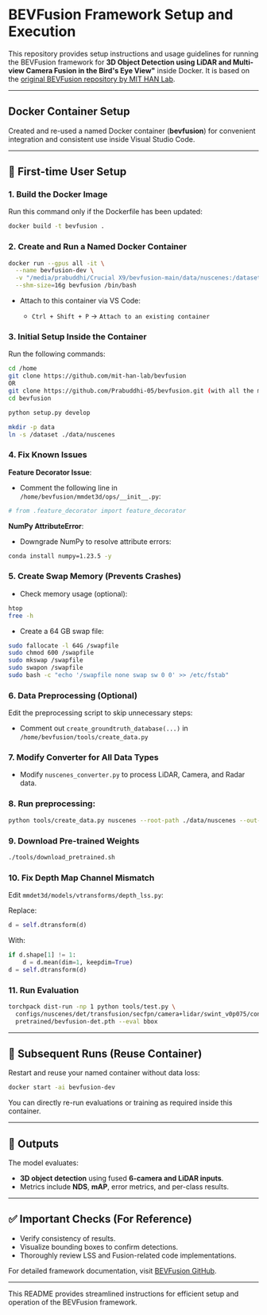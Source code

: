 # BEVFusion Framework Setup and Execution

This repository provides setup instructions and usage guidelines for running the BEVFusion framework for **3D Object Detection using LiDAR and Multi-view Camera Fusion in the Bird's Eye View"** inside Docker. It is based on the [original BEVFusion repository by MIT HAN Lab](https://github.com/mit-han-lab/bevfusion).

---
## Docker Container Setup

Created and re-used a named Docker container (**bevfusion**) for convenient integration and consistent use inside Visual Studio Code.

---

## 🚀 First-time User Setup

### 1. Build the Docker Image

Run this command only if the Dockerfile has been updated:

```bash
docker build -t bevfusion .
```

### 2. Create and Run a Named Docker Container

```bash
docker run --gpus all -it \
  --name bevfusion-dev \
  -v "/media/prabuddhi/Crucial X9/bevfusion-main/data/nuscenes:/dataset" \
  --shm-size=16g bevfusion /bin/bash
```

* Attach to this container via VS Code:

  * `Ctrl + Shift + P` → `Attach to an existing container`

### 3. Initial Setup Inside the Container

Run the following commands:

```bash
cd /home
git clone https://github.com/mit-han-lab/bevfusion
OR
git clone https://github.com/Prabuddhi-05/bevfusion.git (with all the modifications)
cd bevfusion

python setup.py develop

mkdir -p data
ln -s /dataset ./data/nuscenes
```

### 4. Fix Known Issues

**Feature Decorator Issue**:

* Comment the following line in `/home/bevfusion/mmdet3d/ops/__init__.py`:

```python
# from .feature_decorator import feature_decorator
```

**NumPy AttributeError**:

* Downgrade NumPy to resolve attribute errors:

```bash
conda install numpy=1.23.5 -y
```

### 5. Create Swap Memory (Prevents Crashes)

* Check memory usage (optional):

```bash
htop
free -h
```

* Create a 64 GB swap file:

```bash
sudo fallocate -l 64G /swapfile
sudo chmod 600 /swapfile
sudo mkswap /swapfile
sudo swapon /swapfile
sudo bash -c "echo '/swapfile none swap sw 0 0' >> /etc/fstab"
```

### 6. Data Preprocessing (Optional)

Edit the preprocessing script to skip unnecessary steps:

* Comment out `create_groundtruth_database(...)` in `/home/bevfusion/tools/create_data.py`


### 7. Modify Converter for All Data Types

* Modify `nuscenes_converter.py` to process LiDAR, Camera, and Radar data.

### 8. Run preprocessing:

```bash
python tools/create_data.py nuscenes --root-path ./data/nuscenes --out-dir ./data/nuscenes --extra-tag nuscenes --version v1.0
```

### 9. Download Pre-trained Weights

```bash
./tools/download_pretrained.sh
```

### 10. Fix Depth Map Channel Mismatch

Edit `mmdet3d/models/vtransforms/depth_lss.py`:

Replace:

```python
d = self.dtransform(d)
```

With:

```python
if d.shape[1] != 1:
    d = d.mean(dim=1, keepdim=True)
d = self.dtransform(d)
```

### 11. Run Evaluation

```bash
torchpack dist-run -np 1 python tools/test.py \
  configs/nuscenes/det/transfusion/secfpn/camera+lidar/swint_v0p075/convfuser.yaml \
  pretrained/bevfusion-det.pth --eval bbox
```

---

## 🔄 Subsequent Runs (Reuse Container)

Restart and reuse your named container without data loss:

```bash
docker start -ai bevfusion-dev
```

You can directly re-run evaluations or training as required inside this container.

---

## 📌 Outputs

The model evaluates:

* **3D object detection** using fused **6-camera and LiDAR inputs**.
* Metrics include **NDS**, **mAP**, error metrics, and per-class results.

---

## ✅ Important Checks (For Reference)

* Verify consistency of results.
* Visualize bounding boxes to confirm detections.
* Thoroughly review LSS and Fusion-related code implementations.

For detailed framework documentation, visit [BEVFusion GitHub](https://github.com/mit-han-lab/bevfusion).

---

This README provides streamlined instructions for efficient setup and operation of the BEVFusion framework.




